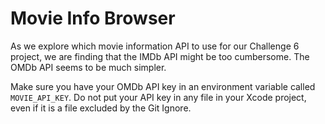 # Movie Info Browser

As we explore which movie information API to use for our Challenge 6 project, we 
are finding that the IMDb API might be too cumbersome. The OMDb API seems to be 
much simpler.

Make sure you have your OMDb API key in an environment variable called 
`MOVIE_API_KEY`. Do not put your API key in any file in your Xcode project, even 
if it is a file excluded by the Git Ignore.
